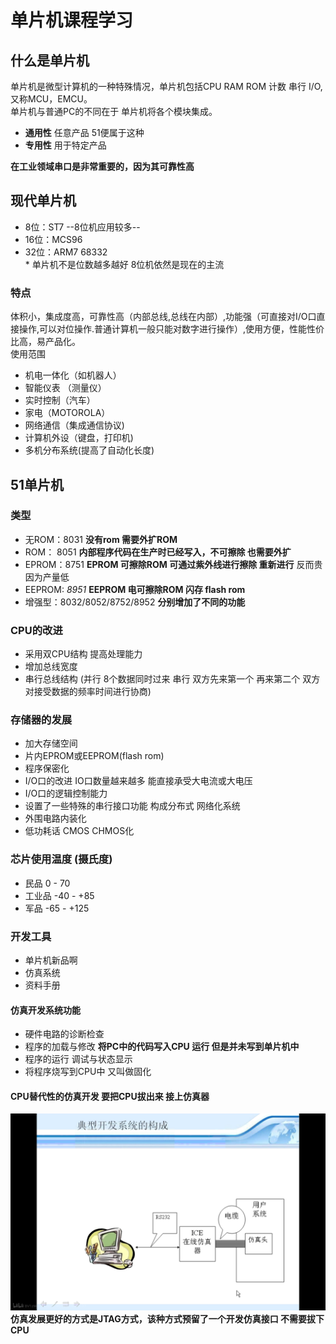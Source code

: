 # 单片机课程学习
## 什么是单片机
单片机是微型计算机的一种特殊情况，单片机包括CPU RAM ROM 计数 串行 I/O,又称MCU，EMCU。<br>
单片机与普通PC的不同在于 单片机将各个模块集成。
* **通用性** 任意产品 51便属于这种
* **专用性** 用于特定产品

**在工业领域串口是非常重要的，因为其可靠性高**

## 现代单片机
* 8位：ST7 --8位机应用较多--
* 16位：MCS96
* 32位：ARM7 68332<br>
\* 单片机不是位数越多越好 8位机依然是现在的主流 <br>

### 特点
体积小，集成度高，可靠性高（内部总线,总线在内部）,功能强（可直接对I/O口直接操作,可以对位操作.普通计算机一般只能对数字进行操作）,使用方便，性能性价比高，易产品化。<br>
使用范围
* 机电一体化（如机器人）
* 智能仪表 （测量仪）
* 实时控制（汽车）
* 家电（MOTOROLA）
* 网络通信（集成通信协议)
* 计算机外设（键盘，打印机)
* 多机分布系统(提高了自动化长度)

## 51单片机
### 类型
* 无ROM：8031 **没有rom 需要外扩ROM**
* ROM： 8051 **内部程序代码在生产时已经写入，不可擦除 也需要外扩**
* EPROM：8751 **EPROM 可擦除ROM 可通过紫外线进行擦除 重新进行** 反而贵 因为产量低
* EEPROM: *8951* **EEPROM 电可擦除ROM 闪存 flash rom**
* 增强型：8032/8052/8752/8952 **分别增加了不同的功能** 

### CPU的改进
* 采用双CPU结构 提高处理能力
* 增加总线宽度
* 串行总线结构 (并行 8个数据同时过来 串行 双方先来第一个 再来第二个 双方对接受数据的频率时间进行协商)
### 存储器的发展
* 加大存储空间
* 片内EPROM或EEPROM(flash rom)
* 程序保密化
* I/O口的改进 IO口数量越来越多 能直接承受大电流或大电压
* I/O口的逻辑控制能力
* 设置了一些特殊的串行接口功能 构成分布式 网络化系统
* 外围电路内装化
* 低功耗话 CMOS CHMOS化

### 芯片使用温度 (摄氏度)
* 民品 0 - 70
* 工业品 -40 - +85
* 军品 -65 - +125

### 开发工具
* 单片机新品啊
* 仿真系统
* 资料手册

#### 仿真开发系统功能
* 硬件电路的诊断检查
* 程序的加载与修改 **将PC中的代码写入CPU 运行 但是并未写到单片机中**
* 程序的运行 调试与状态显示
* 将程序烧写到CPU中 又叫做固化

#### CPU替代性的仿真开发 要把CPU拔出来 接上仿真器
![仿真系统示意图](./scm_pic/7783956491c02b57fd63492cc1a318d.png)
**仿真发展更好的方式是JTAG方式，该种方式预留了一个开发仿真接口 不需要拔下CPU**
